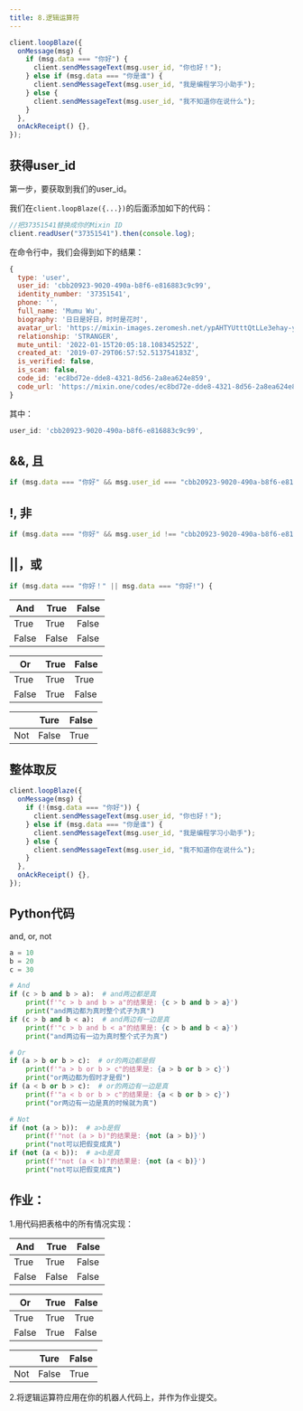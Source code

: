 ```yaml
---
title: 8.逻辑运算符
---
```


```js
client.loopBlaze({
  onMessage(msg) {
    if (msg.data === "你好") {
      client.sendMessageText(msg.user_id, "你也好！");
    } else if (msg.data === "你是谁") {
      client.sendMessageText(msg.user_id, "我是编程学习小助手");
    } else {
      client.sendMessageText(msg.user_id, "我不知道你在说什么");
    }
  },
  onAckReceipt() {},
});
```

## 获得user_id

第一步，要获取到我们的user_id。

我们在`client.loopBlaze({...})`的后面添加如下的代码：

```js
//把37351541替换成你的Mixin ID
client.readUser("37351541").then(console.log);
```

在命令行中，我们会得到如下的结果：

```js
{
  type: 'user',
  user_id: 'cbb20923-9020-490a-b8f6-e816883c9c99',
  identity_number: '37351541',
  phone: '',
  full_name: 'Mumu Wu',
  biography: '日日是好日，时时是花时',
  avatar_url: 'https://mixin-images.zeromesh.net/ypAHTYUtttQtLLe3ehay-yKKi5Q4kIBwWPFGVElu5zTLSgMs6wb9GwpefS0z_gwjtIJoLPddXQUmTdfZhiHe2AJYyjWTgNHFejj_gw=s256',
  relationship: 'STRANGER',
  mute_until: '2022-01-15T20:05:18.108345252Z',
  created_at: '2019-07-29T06:57:52.513754183Z',
  is_verified: false,
  is_scam: false,
  code_id: 'ec8bd72e-dde8-4321-8d56-2a8ea624e859',
  code_url: 'https://mixin.one/codes/ec8bd72e-dde8-4321-8d56-2a8ea624e859'
}
```

其中：

```js
user_id: 'cbb20923-9020-490a-b8f6-e816883c9c99',
```



## &&, 且

```js
if (msg.data === "你好" && msg.user_id === "cbb20923-9020-490a-b8f6-e816883c9c99") {
```



## !, 非

```js
if (msg.data === "你好" && msg.user_id !== "cbb20923-9020-490a-b8f6-e816883c9c99") {
```



## ||，或

```js
if (msg.data === "你好！" || msg.data === "你好!") {
```



| And   | True  | False |
| ----- | ----- | ----- |
| True  | True  | False |
| False | False | False |

| Or    | True | False |
| ----- | ---- | ----- |
| True  | True | True  |
| False | True | False |

|      | Ture  | False |
| ---- | ----- | ----- |
| Not  | False | True  |

## 整体取反

```js
client.loopBlaze({
  onMessage(msg) {
    if (!(msg.data === "你好")) {
      client.sendMessageText(msg.user_id, "你也好！");
    } else if (msg.data === "你是谁") {
      client.sendMessageText(msg.user_id, "我是编程学习小助手");
    } else {
      client.sendMessageText(msg.user_id, "我不知道你在说什么");
    }
  },
  onAckReceipt() {},
});
```

## Python代码

and, or, not

```python
a = 10
b = 20
c = 30

# And
if (c > b and b > a):  # and两边都是真
    print(f'"c > b and b > a"的结果是: {c > b and b > a}')
    print("and两边都为真时整个式子为真")
if (c > b and b < a):  # and两边有一边是真
    print(f'"c > b and b < a"的结果是: {c > b and b < a}')
    print("and两边有一边为真时整个式子为真")

# Or
if (a > b or b > c):  # or的两边都是假
    print(f'"a > b or b > c"的结果是: {a > b or b > c}')
    print("or两边都为假时才是假")
if (a < b or b > c):  # or的两边有一边是真
    print(f'"a < b or b > c"的结果是: {a < b or b > c}')
    print("or两边有一边是真的时候就为真")

# Not
if (not (a > b)):  # a>b是假
    print(f'"not (a > b)"的结果是: {not (a > b)}')
    print("not可以把假变成真")
if (not (a < b)):  # a<b是真
    print(f'"not (a < b)"的结果是: {not (a < b)}')
    print("not可以把假变成真")
```



## 作业：

1.用代码把表格中的所有情况实现：

| And   | True  | False |
| ----- | ----- | ----- |
| True  | True  | False |
| False | False | False |

| Or    | True | False |
| ----- | ---- | ----- |
| True  | True | True  |
| False | True | False |

|      | Ture  | False |
| ---- | ----- | ----- |
| Not  | False | True  |

2.将逻辑运算符应用在你的机器人代码上，并作为作业提交。
